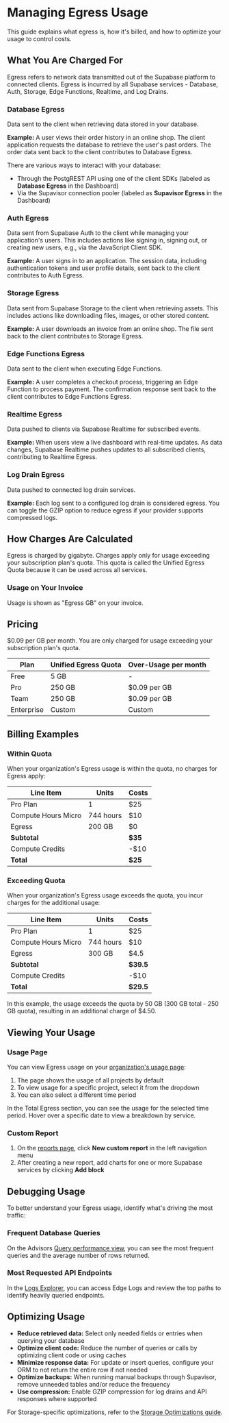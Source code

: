 # Managing Egress Usage

This guide explains what egress is, how it's billed, and how to optimize your usage to control costs.

## What You Are Charged For

Egress refers to network data transmitted out of the Supabase platform to connected clients. Egress is incurred by all Supabase services - Database, Auth, Storage, Edge Functions, Realtime, and Log Drains.

### Database Egress

Data sent to the client when retrieving data stored in your database.

**Example:** A user views their order history in an online shop. The client application requests the database to retrieve the user's past orders. The order data sent back to the client contributes to Database Egress.

There are various ways to interact with your database:
- Through the PostgREST API using one of the client SDKs (labeled as **Database Egress** in the Dashboard)
- Via the Supavisor connection pooler (labeled as **Supavisor Egress** in the Dashboard)

### Auth Egress

Data sent from Supabase Auth to the client while managing your application's users. This includes actions like signing in, signing out, or creating new users, e.g., via the JavaScript Client SDK.

**Example:** A user signs in to an application. The session data, including authentication tokens and user profile details, sent back to the client contributes to Auth Egress.

### Storage Egress

Data sent from Supabase Storage to the client when retrieving assets. This includes actions like downloading files, images, or other stored content.

**Example:** A user downloads an invoice from an online shop. The file sent back to the client contributes to Storage Egress.

### Edge Functions Egress

Data sent to the client when executing Edge Functions.

**Example:** A user completes a checkout process, triggering an Edge Function to process payment. The confirmation response sent back to the client contributes to Edge Functions Egress.

### Realtime Egress

Data pushed to clients via Supabase Realtime for subscribed events.

**Example:** When users view a live dashboard with real-time updates. As data changes, Supabase Realtime pushes updates to all subscribed clients, contributing to Realtime Egress.

### Log Drain Egress

Data pushed to connected log drain services.

**Example:** Each log sent to a configured log drain is considered egress. You can toggle the GZIP option to reduce egress if your provider supports compressed logs.

## How Charges Are Calculated

Egress is charged by gigabyte. Charges apply only for usage exceeding your subscription plan's quota. This quota is called the Unified Egress Quota because it can be used across all services.

### Usage on Your Invoice

Usage is shown as "Egress GB" on your invoice.

## Pricing

$0.09 per GB per month. You are only charged for usage exceeding your subscription plan's quota.

| Plan | Unified Egress Quota | Over-Usage per month |
| --- | --- | --- |
| Free | 5 GB | - |
| Pro | 250 GB | $0.09 per GB |
| Team | 250 GB | $0.09 per GB |
| Enterprise | Custom | Custom |

## Billing Examples

### Within Quota

When your organization's Egress usage is within the quota, no charges for Egress apply:

| Line Item | Units | Costs |
| --- | --- | --- |
| Pro Plan | 1 | $25 |
| Compute Hours Micro | 744 hours | $10 |
| Egress | 200 GB | $0 |
| **Subtotal** |  | **$35** |
| Compute Credits |  | -$10 |
| **Total** |  | **$25** |

### Exceeding Quota

When your organization's Egress usage exceeds the quota, you incur charges for the additional usage:

| Line Item | Units | Costs |
| --- | --- | --- |
| Pro Plan | 1 | $25 |
| Compute Hours Micro | 744 hours | $10 |
| Egress | 300 GB | $4.5 |
| **Subtotal** |  | **$39.5** |
| Compute Credits |  | -$10 |
| **Total** |  | **$29.5** |

In this example, the usage exceeds the quota by 50 GB (300 GB total - 250 GB quota), resulting in an additional charge of $4.50.

## Viewing Your Usage

### Usage Page

You can view Egress usage on your [organization's usage page](https://supabase.com/dashboard/org/_/usage):

1. The page shows the usage of all projects by default
2. To view usage for a specific project, select it from the dropdown
3. You can also select a different time period

In the Total Egress section, you can see the usage for the selected time period. Hover over a specific date to view a breakdown by service.

### Custom Report

1. On the [reports page](https://supabase.com/dashboard/project/_/reports), click **New custom report** in the left navigation menu
2. After creating a new report, add charts for one or more Supabase services by clicking **Add block**

## Debugging Usage

To better understand your Egress usage, identify what's driving the most traffic:

### Frequent Database Queries

On the Advisors [Query performance view](https://supabase.com/dashboard/project/_/database/query-performance?preset=most_frequent&sort=calls&order=desc), you can see the most frequent queries and the average number of rows returned.

### Most Requested API Endpoints

In the [Logs Explorer](https://supabase.com/dashboard/project/_/logs/explorer), you can access Edge Logs and review the top paths to identify heavily queried endpoints.

## Optimizing Usage

- **Reduce retrieved data:** Select only needed fields or entries when querying your database
- **Optimize client code:** Reduce the number of queries or calls by optimizing client code or using caches
- **Minimize response data:** For update or insert queries, configure your ORM to not return the entire row if not needed
- **Optimize backups:** When running manual backups through Supavisor, remove unneeded tables and/or reduce the frequency
- **Use compression:** Enable GZIP compression for log drains and API responses where supported

For Storage-specific optimizations, refer to the [Storage Optimizations guide](https://supabase.com/docs/guides/storage/production/scaling#egress).
